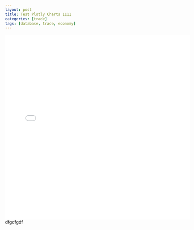 ```yaml
---
layout: post
title: Test Plotly Charts 1111
categories: [trade]
tags: [database, trade, economy]
---
```

<iframe width="600" height="600" frameborder="0" scrolling="no" src="//plot.ly/~StackOverflow/4.embed"></iframe>
dfgdfgdf
